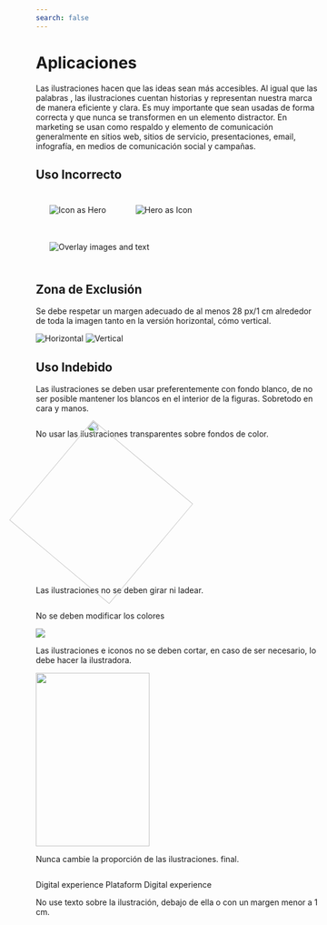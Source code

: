 ```yaml
---
search: false
---
```


# Aplicaciones

Las ilustraciones hacen que las ideas sean más accesibles. Al igual que las palabras , las ilustraciones cuentan historias y representan nuestra marca de manera eficiente y clara. 
Es muy importante que sean usadas de forma correcta y que nunca se transformen en un elemento distractor. En marketing se usan como respaldo y elemento de comunicación generalmente en sitios web, sitios de servicio, presentaciones, email, infografía, en medios de comunicación social y campañas.

## Uso Incorrecto

<img src="https://cloud.modyocdn.com/uploads/1b318b96-1c8e-44e5-bc7d-8f02c6061f62/original/Captura_de_Pantalla_2020-06-15_a_la_s_09_45_40-min.png" alt="Icon as Hero" style="max-width:500px; margin:24px">
<img src="https://cloud.modyocdn.com/uploads/d791817d-2359-4cf5-9dae-4f2e25113ac0/original/Captura_de_Pantalla_2020-06-15_a_la_s_09_43_02-min.png" alt="Hero as Icon" style="max-width:500px; margin:24px">
<img src="https://cloud.modyocdn.com/uploads/653b021a-5acf-4133-ae60-cb55cc0528ef/original/Captura_de_Pantalla_2020-06-15_a_la_s_09_45_24-min.png" alt="Overlay images and text" style="max-width:500px; margin:24px">										




## Zona de Exclusión
Se debe respetar un margen adecuado de al menos 28 px/1 cm alrededor de toda la imagen tanto en la versión horizontal, cómo vertical.

<img src="https://cloud.modyocdn.com/uploads/8cf0bcf5-9fc7-4f00-b0b2-a767386d46fb/original/distance_h.svg" alt="Horizontal">
<img src="https://cloud.modyocdn.com/uploads/f64a84ae-5f0b-4c2f-b268-fc7d85ab2f2a/original/distance_v.svg" alt="Vertical">										



## Uso Indebido
Las ilustraciones se deben usar preferentemente con fondo blanco, de no ser posible mantener los blancos en el interior de la figuras. Sobretodo en cara y manos.

<img src="https://cloud.modyocdn.com/uploads/3e17be57-dc2d-4488-8d61-d0943197c7d5/original/clientes.png" alt="">

No usar las ilustraciones transparentes sobre fondos de color.
											
<img src="https://cloud.modyocdn.com/uploads/3e17be57-dc2d-4488-8d61-d0943197c7d5/original/clientes.png" style="transform: rotate(40deg); width:230px" alt="">

Las ilustraciones no se deben girar ni ladear.

<img src="https://cloud.modyocdn.com/uploads/3e17be57-dc2d-4488-8d61-d0943197c7d5/original/clientes.png" style="filter: hue-rotate(90deg);" alt="">

No se deben modificar los colores
	
<img src="https://cloud.modyocdn.com/uploads/e58dee97-e758-4ab6-810a-170bb1988adb/original/lateral.jpg" style="max-height:305px">

Las ilustraciones e iconos no se deben cortar, en caso de ser necesario, lo debe hacer la ilustradora.
											

<img src="https://cloud.modyocdn.com/uploads/3e17be57-dc2d-4488-8d61-d0943197c7d5/original/clientes.png" style="width:200px; height:305px" alt="">

Nunca cambie la proporción de las ilustraciones. final.


<img src="https://cloud.modyocdn.com/uploads/3e17be57-dc2d-4488-8d61-d0943197c7d5/original/clientes.png" alt="">

Digital experience Plataform
Digital experience

No use texto sobre la ilustración, debajo de ella o con un margen menor a 1 cm.




